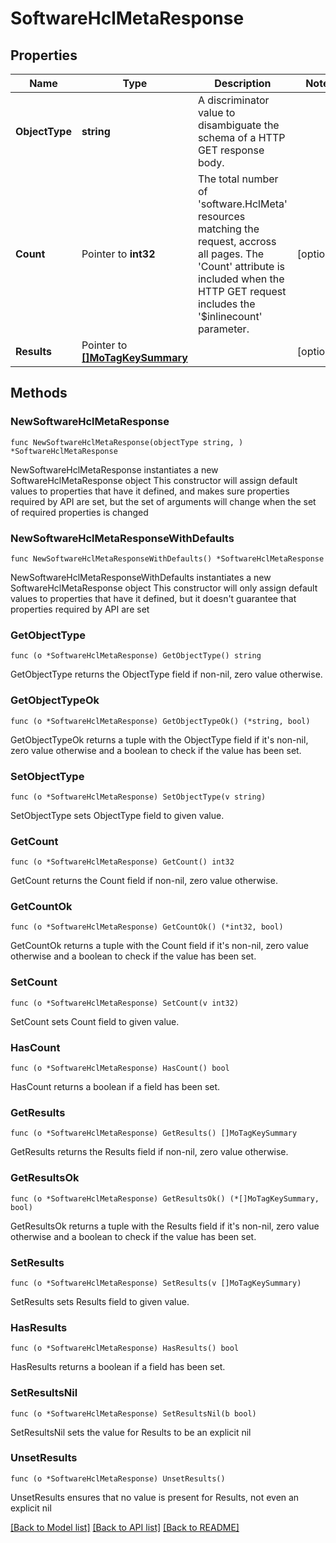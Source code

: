 # SoftwareHclMetaResponse

## Properties

Name | Type | Description | Notes
------------ | ------------- | ------------- | -------------
**ObjectType** | **string** | A discriminator value to disambiguate the schema of a HTTP GET response body. | 
**Count** | Pointer to **int32** | The total number of &#39;software.HclMeta&#39; resources matching the request, accross all pages. The &#39;Count&#39; attribute is included when the HTTP GET request includes the &#39;$inlinecount&#39; parameter. | [optional] 
**Results** | Pointer to [**[]MoTagKeySummary**](mo.TagKeySummary.md) |  | [optional] 

## Methods

### NewSoftwareHclMetaResponse

`func NewSoftwareHclMetaResponse(objectType string, ) *SoftwareHclMetaResponse`

NewSoftwareHclMetaResponse instantiates a new SoftwareHclMetaResponse object
This constructor will assign default values to properties that have it defined,
and makes sure properties required by API are set, but the set of arguments
will change when the set of required properties is changed

### NewSoftwareHclMetaResponseWithDefaults

`func NewSoftwareHclMetaResponseWithDefaults() *SoftwareHclMetaResponse`

NewSoftwareHclMetaResponseWithDefaults instantiates a new SoftwareHclMetaResponse object
This constructor will only assign default values to properties that have it defined,
but it doesn't guarantee that properties required by API are set

### GetObjectType

`func (o *SoftwareHclMetaResponse) GetObjectType() string`

GetObjectType returns the ObjectType field if non-nil, zero value otherwise.

### GetObjectTypeOk

`func (o *SoftwareHclMetaResponse) GetObjectTypeOk() (*string, bool)`

GetObjectTypeOk returns a tuple with the ObjectType field if it's non-nil, zero value otherwise
and a boolean to check if the value has been set.

### SetObjectType

`func (o *SoftwareHclMetaResponse) SetObjectType(v string)`

SetObjectType sets ObjectType field to given value.


### GetCount

`func (o *SoftwareHclMetaResponse) GetCount() int32`

GetCount returns the Count field if non-nil, zero value otherwise.

### GetCountOk

`func (o *SoftwareHclMetaResponse) GetCountOk() (*int32, bool)`

GetCountOk returns a tuple with the Count field if it's non-nil, zero value otherwise
and a boolean to check if the value has been set.

### SetCount

`func (o *SoftwareHclMetaResponse) SetCount(v int32)`

SetCount sets Count field to given value.

### HasCount

`func (o *SoftwareHclMetaResponse) HasCount() bool`

HasCount returns a boolean if a field has been set.

### GetResults

`func (o *SoftwareHclMetaResponse) GetResults() []MoTagKeySummary`

GetResults returns the Results field if non-nil, zero value otherwise.

### GetResultsOk

`func (o *SoftwareHclMetaResponse) GetResultsOk() (*[]MoTagKeySummary, bool)`

GetResultsOk returns a tuple with the Results field if it's non-nil, zero value otherwise
and a boolean to check if the value has been set.

### SetResults

`func (o *SoftwareHclMetaResponse) SetResults(v []MoTagKeySummary)`

SetResults sets Results field to given value.

### HasResults

`func (o *SoftwareHclMetaResponse) HasResults() bool`

HasResults returns a boolean if a field has been set.

### SetResultsNil

`func (o *SoftwareHclMetaResponse) SetResultsNil(b bool)`

 SetResultsNil sets the value for Results to be an explicit nil

### UnsetResults
`func (o *SoftwareHclMetaResponse) UnsetResults()`

UnsetResults ensures that no value is present for Results, not even an explicit nil

[[Back to Model list]](../README.md#documentation-for-models) [[Back to API list]](../README.md#documentation-for-api-endpoints) [[Back to README]](../README.md)


